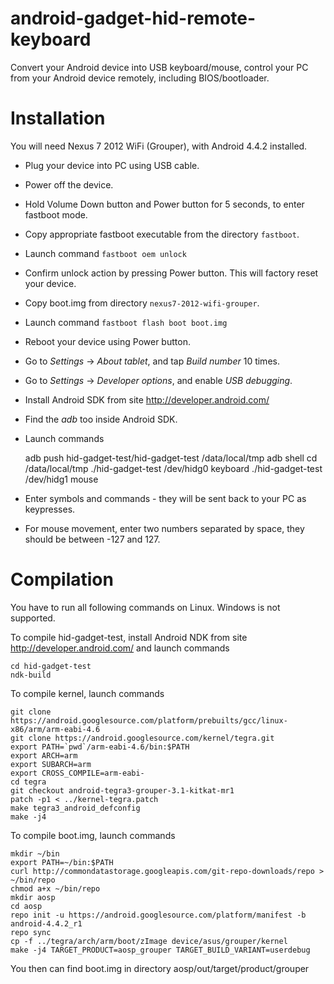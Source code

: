 android-gadget-hid-remote-keyboard
==================================

Convert your Android device into USB keyboard/mouse, control your PC from your Android device remotely, including BIOS/bootloader.


Installation
============

You will need Nexus 7 2012 WiFi (Grouper), with Android 4.4.2 installed.

- Plug your device into PC using USB cable.
- Power off the device.
- Hold Volume Down button and Power button for 5 seconds, to enter fastboot mode.
- Copy appropriate fastboot executable from the directory `fastboot`.
- Launch command `fastboot oem unlock`
- Confirm unlock action by pressing Power button. This will factory reset your device.
- Copy boot.img from directory `nexus7-2012-wifi-grouper`.
- Launch command `fastboot flash boot boot.img`
- Reboot your device using Power button.
- Go to *Settings* -> *About tablet*, and tap *Build number* 10 times.
- Go to *Settings* -> *Developer options*, and enable *USB debugging*.
- Install Android SDK from site http://developer.android.com/
- Find the *adb* too inside Android SDK.
- Launch commands

	adb push hid-gadget-test/hid-gadget-test /data/local/tmp
	adb shell
	cd /data/local/tmp
	./hid-gadget-test /dev/hidg0 keyboard
	./hid-gadget-test /dev/hidg1 mouse

- Enter symbols and commands - they will be sent back to your PC as keypresses.
- For mouse movement, enter two numbers separated by space, they should be between -127 and 127.

Compilation
===========

You have to run all following commands on Linux. Windows is not supported.

To compile hid-gadget-test, install Android NDK from site http://developer.android.com/ and launch commands

	cd hid-gadget-test
	ndk-build

To compile kernel, launch commands

	git clone https://android.googlesource.com/platform/prebuilts/gcc/linux-x86/arm/arm-eabi-4.6
	git clone https://android.googlesource.com/kernel/tegra.git
	export PATH=`pwd`/arm-eabi-4.6/bin:$PATH
	export ARCH=arm
	export SUBARCH=arm
	export CROSS_COMPILE=arm-eabi-
	cd tegra
	git checkout android-tegra3-grouper-3.1-kitkat-mr1
	patch -p1 < ../kernel-tegra.patch
	make tegra3_android_defconfig
	make -j4

To compile boot.img, launch commands

	mkdir ~/bin
	export PATH=~/bin:$PATH
	curl http://commondatastorage.googleapis.com/git-repo-downloads/repo > ~/bin/repo
	chmod a+x ~/bin/repo
	mkdir aosp
	cd aosp
	repo init -u https://android.googlesource.com/platform/manifest -b android-4.4.2_r1
	repo sync
	cp -f ../tegra/arch/arm/boot/zImage device/asus/grouper/kernel
	make -j4 TARGET_PRODUCT=aosp_grouper TARGET_BUILD_VARIANT=userdebug

You then can find boot.img in directory aosp/out/target/product/grouper
